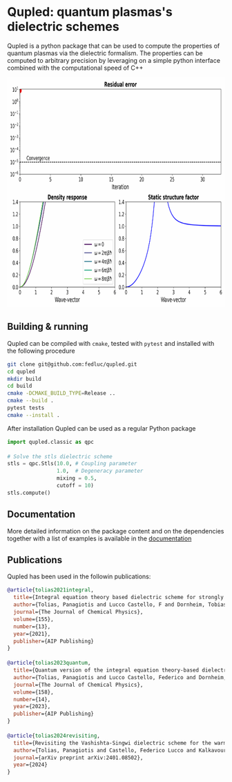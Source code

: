 # Qupled: quantum plasmas's dielectric schemes

Qupled is a python package that can be used to compute the properties of quantum plasmas via the dielectric formalism. The properties can be computed to arbitrary precision by leveraging on a simple python interface combined with the computational speed of C++

<p align="center">
<img src="examples/readme/qupled_animation.gif" width="800" height="533">
<p>
 
## Building & running

Qupled can be compiled with `cmake`, tested with `pytest` and installed with the following procedure

```bash
git clone git@github.com:fedluc/qupled.git
cd qupled
mkdir build
cd build
cmake -DCMAKE_BUILD_TYPE=Release ..
cmake --build .
pytest tests
cmake --install .
```
After installation Qupled can be used as a regular Python package

```python
import qupled.classic as qpc

# Solve the stls dielectric scheme
stls = qpc.Stls(10.0, # Coupling parameter
                1.0,  # Degeneracy parameter
                mixing = 0.5,
                cutoff = 10)
stls.compute()
```

## Documentation

More detailed information on the package content and on the dependencies together with a list of examples is available in the [documentation](http://qupled.readthedocs.io/)

## Publications

Qupled has been used in the followin publications:

``` bibtex
@article{tolias2021integral,
  title={Integral equation theory based dielectric scheme for strongly coupled electron liquids},
  author={Tolias, Panagiotis and Lucco Castello, F and Dornheim, Tobias},
  journal={The Journal of Chemical Physics},
  volume={155},
  number={13},
  year={2021},
  publisher={AIP Publishing}
}

@article{tolias2023quantum,
  title={Quantum version of the integral equation theory-based dielectric scheme for strongly coupled electron liquids},
  author={Tolias, Panagiotis and Lucco Castello, Federico and Dornheim, Tobias},
  journal={The Journal of Chemical Physics},
  volume={158},
  number={14},
  year={2023},
  publisher={AIP Publishing}
}

@article{tolias2024revisiting,
  title={Revisiting the Vashishta-Singwi dielectric scheme for the warm dense uniform electron fluid},
  author={Tolias, Panagiotis and Castello, Federico Lucco and Kalkavouras, Fotios and Dornheim, Tobias},
  journal={arXiv preprint arXiv:2401.08502},
  year={2024}
}

```
